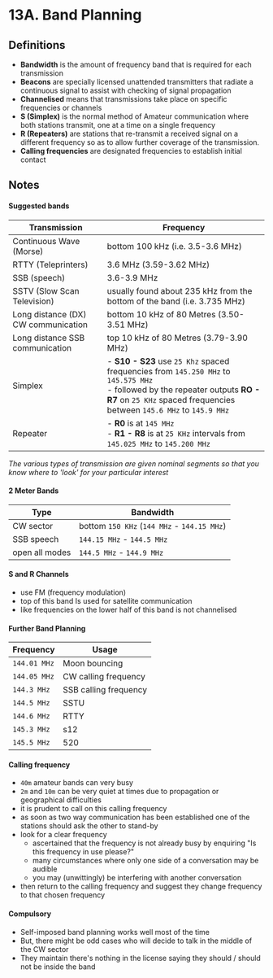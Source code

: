 # 13A. Band Planning

## Definitions

- **Bandwidth** is the amount of frequency band that is required for each transmission
- **Beacons** are specially licensed unattended transmitters that radiate a continuous signal to assist with checking of signal propagation 
- **Channelised** means that transmissions take place on specific frequencies or channels
- **S (Simplex)** is the normal method of Amateur communication where both stations transmit, one at a time on a single frequency
- **R (Repeaters)** are stations that re-transmit a received signal on a different frequency so as to allow further coverage of the transmission.
- **Calling frequencies** are designated frequencies to establish initial contact

## Notes

#### Suggested bands

| Transmission | Frequency |
| --- | ---
| Continuous Wave (Morse) | bottom 100 kHz (i.e. 3.5-3.6 MHz)
| RTTY (Teleprinters) | 3.6 MHz (3.59-3.62 MHz)
| SSB (speech) | 3.6-3.9 MHz
| SSTV (Slow Scan Television) | usually found about 235 kHz from the bottom of the band (i.e. 3.735 MHz)
| Long distance (DX) CW communication | bottom 10 kHz of 80 Metres (3.50-3.51 MHz)
| Long distance SSB communication | top 10 kHz of 80 Metres (3.79-3.90 MHz)
| Simplex | - **S10 - S23** use `25 Khz` spaced frequencies from `145.250 MHz` to `145.575 MHz` <br> - followed by the repeater outputs **RO - R7** on `25 KHz` spaced frequencies between `145.6 MHz` to `145.9 MHz`
| Repeater | - **R0** is at `145 MHz` <br> - **R1 - R8** is at `25 KHz` intervals from `145.025 MHz` to `145.200 MHz`

*The various types of transmission are given nominal segments so that you know where to 'look' for your particular interest*

#### 2 Meter Bands

| Type | Bandwidth
| --- | ---
| CW sector | bottom `150 KHz` (`144 MHz` - `144.15 MHz`)
| SSB speech | `144.15 MHz` - `144.5 MHz`
| open all modes | `144.5 MHz` - `144.9 MHz`

#### S and R Channels

- use FM (frequency modulation)
- top of this band Is used for satellite communication
- like frequencies on the lower half of this band is not channelised

#### Further Band Planning

| Frequency | Usage
| --- | ---
| `144.01 MHz` | Moon bouncing
| `144.05 MHz` | CW calling frequency
| `144.3 MHz` | SSB calling frequency
| `144.5 MHz` | SSTU
| `144.6 MHz` | RTTY
| `145.3 MHz` | s12
| `145.5 MHz` | 520

#### Calling frequency

- `40m` amateur bands can very busy
- `2m` and `10m` can be very quiet at times due to propagation or geographical difficulties
- it is prudent to call on this calling frequency
- as soon as two way communication has been established one of the stations should ask the other to stand-by
- look for a clear frequency
  - ascertained that the frequency is not already busy by enquiring "Is this frequency in use please?"
  - many circumstances where only one side of a conversation may be audible
  - you may (unwittingly) be interfering with another conversation
- then return to the calling frequency and suggest they change frequency to that chosen frequency

#### Compulsory

- Self-imposed band planning works well most of the time
- But, there might be odd cases who will decide to talk in the middle of the CW sector
- They maintain there's nothing in the license saying they should / should not be inside the band
